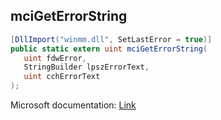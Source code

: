 ## mciGetErrorString

```csharp
[DllImport("winmm.dll", SetLastError = true)]
public static extern uint mciGetErrorString(
   uint fdwError,
   StringBuilder lpszErrorText,
   uint cchErrorText
);
```

Microsoft documentation: [Link](https://learn.microsoft.com/en-us/previous-versions/dd757158(v=vs.85))

